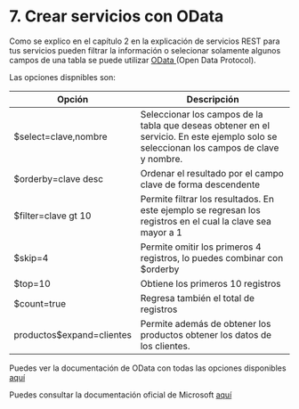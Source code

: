 # 7. Crear servicios con OData

Como se explico en el capítulo 2 en la explicación de servicios REST para tus servicios pueden filtrar la información o selecionar solamente algunos campos de una tabla se puede utilizar [OData ](https://www.odata.org)(Open Data Protocol).&#x20;

Las opciones dispnibles son:

| Opción                    | Descripción                                                                                                                             |
| ------------------------- | --------------------------------------------------------------------------------------------------------------------------------------- |
| $select=clave,nombre      | Seleccionar los campos de la tabla que deseas obtener en el servicio. En este ejemplo solo se seleccionan los campos de clave y nombre. |
| $orderby=clave desc       | Ordenar el resultado por el campo clave de forma descendente                                                                            |
| $filter=clave gt 10       | Permite filtrar los resultados. En este ejemplo se regresan los registros en el cual la clave sea mayor a 1                             |
| $skip=4                   | Permite omitir los primeros 4 registros, lo puedes combinar con $orderby                                                                |
| $top=10                   | Obtiene los primeros 10 registros                                                                                                       |
| $count=true               | Regresa también el total de registros                                                                                                   |
| productos$expand=clientes | Permite además de obtener los productos obtener los datos de los clientes.                                                              |

Puedes ver la documentación de OData con todas las opciones disponibles [aquí](http://docs.oasis-open.org/odata/odata/v4.01/odata-v4.01-part2-url-conventions.html)

Puedes consultar la documentación oficial de Microsoft [aquí](https://docs.microsoft.com/en-us/odata/webapi/first-odata-api)



